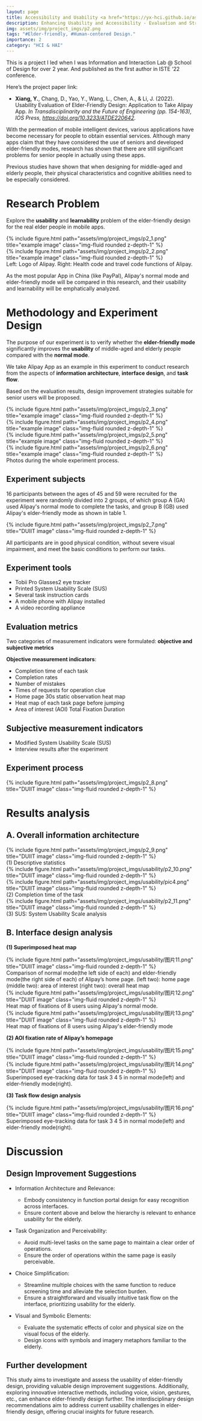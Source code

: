 ```yaml
---
layout: page
title: Accessibility and Usability <a href="https://yx-hci.github.io/assets/pdf/Usability.pdf" target="_blank" rel="noopener noreferrer" class="float-right"><i class="fas fa-file-pdf"></i></a>
description: Enhancing Usability and Accessibility - Evaluation and Strategy for Elder-Friendly App Design.
img: assets/img/project_imgs/p2.png
tags: "#Elder-friendly, #Human-centered Design."
importance: 2
category: "HCI & HAI" 
---
```


This is a project I led when I was Information and Interaction Lab @ School of Design for over 2 year. And published as the first author in ISTE ‘22 conference.    

Here’s the project paper link:
- **Xiang, Y.**, Chang, D., Yao, Y., Wang, L., Chen, A., & Li, J. (2022). Usability Evaluation of Elder-Friendly Design: Application to Take Alipay App. _In Transdisciplinarity and the Future of Engineering (pp. 154-163), IOS Press, https://doi.org/10.3233/ATDE220642._


With the permeation of mobile intelligent devices, various applications have become necessary for people to obtain essential services. Although many apps claim that they have considered the use of seniors and developed elder-friendly modes, research has shown that there are still significant problems for senior people in actually using these apps.

Previous studies have shown that when designing for middle-aged and elderly people, their physical characteristics and cognitive abilities need to be especially considered. 

# Research Problem
Explore the **usability** and **learnability** problem of the elder-friendly design for the real elder people in mobile apps. 

<div class="row justify-content-sm-center justify-content-sm-center">
    <div class="col-sm-3 mt-3 mt-md-0">
        {% include figure.html path="assets/img/project_imgs/p2_1.png" title="example image" class="img-fluid rounded z-depth-1" %}
    </div>
    <div class="col-sm-3 mt-3 mt-md-0">
        {% include figure.html path="assets/img/project_imgs/p2_2.png" title="example image" class="img-fluid rounded z-depth-1" %}
    </div>
</div>
<div class="caption">
    Left: Logo of Alipay. Right: Health code and travel code functions of Alipay.
</div>



As the most popular App in China (like PayPal), Alipay's normal mode and elder-friendly mode will be compared in this research, and their usability and learnability will be emphatically analyzed.

# Methodology and Experiment Design
The purpose of our experiment is to verify whether the **elder-friendly mode** significantly improves the **usability** of middle-aged and elderly people compared with the **normal mode**. 

We take Alipay App as an example in this experiment to conduct research from the aspects of **information architecture**, **interface design**, and **task flow**.

Based on the evaluation results, design improvement strategies suitable for senior users will be proposed. 

<div class="row justify-content-sm-center justify-content-sm-center">
    <div class="col-sm-5 mt-3 mt-md-0">
        {% include figure.html path="assets/img/project_imgs/p2_3.png" title="example image" class="img-fluid rounded z-depth-1" %}
    </div>
    <div class="col-sm-5 mt-3 mt-md-0">
        {% include figure.html path="assets/img/project_imgs/p2_4.png" title="example image" class="img-fluid rounded z-depth-1" %}
    </div>
</div>
<div class="row justify-content-sm-center justify-content-sm-center">
    <div class="col-sm-5 mt-3 mt-md-0">
        {% include figure.html path="assets/img/project_imgs/p2_5.png" title="example image" class="img-fluid rounded z-depth-1" %}
    </div>
    <div class="col-sm-5 mt-3 mt-md-0">
        {% include figure.html path="assets/img/project_imgs/p2_6.png" title="example image" class="img-fluid rounded z-depth-1" %}
    </div>
</div>
<div class="caption">
    Photos during the whole experiment process.
</div>


## Experiment subjects 
16 participants between the ages of 45 and 59 were recruited for the experiment were randomly divided into 2 groups, of which group A (GA) used Alipay's normal mode to complete the tasks, and group B (GB) used Alipay's elder-friendly mode as shown in table 1.

<div class="row justify-content-sm-center">
    <div class="col-sm-8 mt-3 mt-md-0">
        {% include figure.html path="assets/img/project_imgs/p2_7.png" title="DUIIT image" class="img-fluid rounded z-depth-1" %}
    </div>
</div>


All participants are in good physical condition, without severe visual impairment, and meet the basic conditions to perform our tasks. 



## Experiment tools
- Tobii Pro Glasses2 eye tracker
- Printed System Usability Scale (SUS)
- Several task instruction cards
- A mobile phone with Alipay installed 
- A video recording appliance


## Evaluation metrics
Two categories of measurement indicators were formulated: **objective and subjective metrics**

**Objective measurement indicators**:
- Completion time of each task
- Completion rates
- Number of mistakes
- Times of requests for operation clue
- Home page 30s static observation heat map
- Heat map of each task page before jumping
- Area of interest (AOI) Total Fixation Duration  


## Subjective measurement indicators
- Modified System Usability Scale (SUS) 
- Interview results after the experiment

## Experiment process
<div class="row justify-content-sm-center">
    <div class="col-sm-8 mt-3 mt-md-0">
        {% include figure.html path="assets/img/project_imgs/p2_8.png" title="DUIIT image" class="img-fluid rounded z-depth-1" %}
    </div>
</div>

# Results analysis
## A. Overall information architecture 


<div class="row justify-content-sm-center">
    <div class="col-sm-8 mt-3 mt-md-0">
        {% include figure.html path="assets/img/project_imgs/p2_9.png" title="DUIIT image" class="img-fluid rounded z-depth-1" %}
    </div>
</div>
<div class="caption">
    (1) Descriptive statistics
</div>



<div class="row justify-content-sm-center">
    <div class="col-sm-8 mt-3 mt-md-0">
        {% include figure.html path="assets/img/project_imgs/usability/p2_10.png" title="DUIIT image" class="img-fluid rounded z-depth-1" %}
    </div>
</div>
<div class="row justify-content-sm-center">
    <div class="col-sm-8 mt-3 mt-md-0">
        {% include figure.html path="assets/img/project_imgs/usability/pic4.png" title="DUIIT image" class="img-fluid rounded z-depth-1" %}
    </div>
</div>
<div class="caption">
    (2) Completion time of the task
</div>



<div class="row justify-content-sm-center">
    <div class="col-sm-8 mt-3 mt-md-0">
        {% include figure.html path="assets/img/project_imgs/usability/p2_11.png" title="DUIIT image" class="img-fluid rounded z-depth-1" %}
    </div>
</div>
<div class="caption">
    (3) SUS: System Usability Scale analysis 
</div>


## B. Interface design analysis
**(1) Superimposed heat map**

<div class="row justify-content-sm-center">
    <div class="col-sm-8 mt-3 mt-md-0">
        {% include figure.html path="assets/img/project_imgs/usability/图片11.png" title="DUIIT image" class="img-fluid rounded z-depth-1" %}
    </div>
</div>
<div class="caption">
    Comparison of normal mode(the left side of each) and elder-friendly mode(the right side of each) of Alipay’s home page.
    (left two): home page  (middle two): area of interest (right two): overall heat map 
</div>


<div class="row justify-content-sm-center">
    <div class="col-sm-8 mt-3 mt-md-0">
        {% include figure.html path="assets/img/project_imgs/usability/图片12.png" title="DUIIT image" class="img-fluid rounded z-depth-1" %}
    </div>
</div>
<div class="caption">
    Heat map of fixations of 8 users using Alipay's normal mode.
</div>


<div class="row justify-content-sm-center">
    <div class="col-sm-8 mt-3 mt-md-0">
        {% include figure.html path="assets/img/project_imgs/usability/图片13.png" title="DUIIT image" class="img-fluid rounded z-depth-1" %}
    </div>
</div>
<div class="caption">
    Heat map of fixations of 8 users using Alipay's elder-friendly mode
</div>


**(2) AOI fixation rate of Alipay’s homepage** 


<div class="row justify-content-sm-center">
    <div class="col-sm-8 mt-3 mt-md-0">
        {% include figure.html path="assets/img/project_imgs/usability/图片15.png" title="DUIIT image" class="img-fluid rounded z-depth-1" %}
    </div>
</div>

<div class="row justify-content-sm-center">
    <div class="col-sm-8 mt-3 mt-md-0">
        {% include figure.html path="assets/img/project_imgs/usability/图片14.png" title="DUIIT image" class="img-fluid rounded z-depth-1" %}
    </div>
</div>
<div class="caption">
    Superimposed eye-tracking data for task 3 4 5 in normal mode(left) and elder-friendly mode(right).
</div>

**(3) Task flow design analysis**
<div class="row justify-content-sm-center">
    <div class="col-sm-8 mt-3 mt-md-0">
        {% include figure.html path="assets/img/project_imgs/usability/图片16.png" title="DUIIT image" class="img-fluid rounded z-depth-1" %}
    </div>
</div>
<div class="caption">
    Superimposed eye-tracking data for task 3 4 5 in normal mode(left) and elder-friendly mode(right).
</div>

# Discussion
## Design Improvement Suggestions
- Information Architecture and Relevance:
   - Embody consistency in function portal design for easy recognition across interfaces.
   - Ensure content above and below the hierarchy is relevant to enhance usability for the elderly.

- Task Organization and Perceivability:
   - Avoid multi-level tasks on the same page to maintain a clear order of operations.
   - Ensure the order of operations within the same page is easily perceivable.

- Choice Simplification:
   - Streamline multiple choices with the same function to reduce screening time and alleviate the selection burden.
   - Ensure a straightforward and visually intuitive task flow on the interface, prioritizing usability for the elderly.
  
- Visual and Symbolic Elements:
   - Evaluate the systematic effects of color and physical size on the visual focus of the elderly.
   - Design icons with symbols and imagery metaphors familiar to the elderly.

## Further development
This study aims to investigate and assess the usability of elder-friendly design, providing valuable design improvement suggestions. Additionally, exploring innovative interactive methods, including voice, vision, gestures, etc., can enhance elder-friendly design further. The interdisciplinary design recommendations aim to address current usability challenges in elder-friendly design, offering crucial insights for future research.
